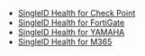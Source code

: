 * [SingleID Health for Check Point](./singleid_health_for_firewall.md)
* [SingleID Health for FortiGate](./singleid_health_for_firewall.md)
* [SingleID Health for YAMAHA](./singleid_health_for_firewall.md)
* [SingleID Health for M365](./singleid_health_for_m365.md)